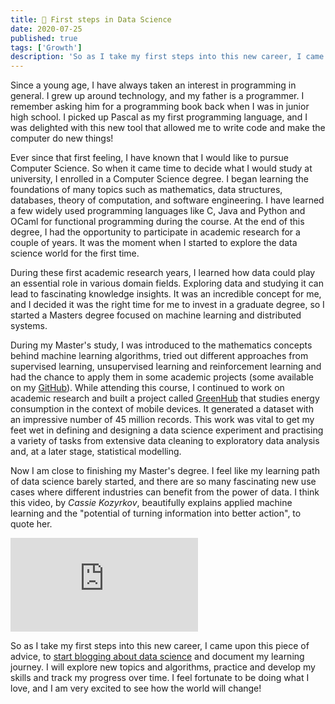 ```yaml
---
title: 🚀 First steps in Data Science
date: 2020-07-25
published: true
tags: ['Growth']
description: 'So as I take my first steps into this new career, I came upon this piece of advice, to start blogging about data science and document my learning journey. Where I will explore new topics and algorithms, practice and develop my skills and track my progress over time.'
---
```


Since a young age, I have always taken an interest in programming in general. I grew up around technology, and my father is a programmer. I remember asking him for a programming book back when I was in junior high school. I picked up Pascal as my first programming language, and I was delighted with this new tool that allowed me to write code and make the computer do new things!

Ever since that first feeling, I have known that I would like to pursue Computer Science. So when it came time to decide what I would study at university, I enrolled in a Computer Science degree. I began learning the foundations of many topics such as mathematics, data structures, databases, theory of computation, and software engineering. I have learned a few widely used programming languages like C, Java and Python and OCaml for functional programming during the course. At the end of this degree, I had the opportunity to participate in academic research for a couple of years. It was the moment when I started to explore the data science world for the first time.

During these first academic research years, I learned how data could play an essential role in various domain fields. Exploring data and studying it can lead to fascinating knowledge insights. It was an incredible concept for me, and I decided it was the right time for me to invest in a graduate degree, so I started a Masters degree focused on machine learning and distributed systems.

During my Master's study, I was introduced to the mathematics concepts behind machine learning algorithms, tried out different approaches from supervised learning, unsupervised learning and reinforcement learning and had the chance to apply them in some academic projects (some available on my [GitHub](https://github.com/hmatalonga)). While attending this course, I continued to work on academic research and built a project called [GreenHub](https://greenhubproject.org/) that studies energy consumption in the context of mobile devices. It generated a dataset with an impressive number of 45 million records. This work was vital to get my feet wet in defining and designing a data science experiment and practising a variety of tasks from extensive data cleaning to exploratory data analysis and, at a later stage, statistical modelling.

Now I am close to finishing my Master's degree. I feel like my learning path of data science barely started, and there are so many fascinating new use cases where different industries can benefit from the power of data. I think this video, by *Cassie Kozyrkov*, beautifully explains applied machine learning and the "potential of turning information into better action", to quote her.

<div class="embed-responsive-16by9">
  <iframe src="https://www.youtube.com/embed/cpGeXofndoY" frameborder="0" allow="accelerometer; autoplay; encrypted-media; gyroscope; picture-in-picture" allowfullscreen></iframe>
</div>

So as I take my first steps into this new career, I came upon this piece of advice, to [start blogging about data science](http://varianceexplained.org/r/start-blog/) and document my learning journey. I will explore new topics and algorithms, practice and develop my skills and track my progress over time. I feel fortunate to be doing what I love, and I am very excited to see how the world will change!